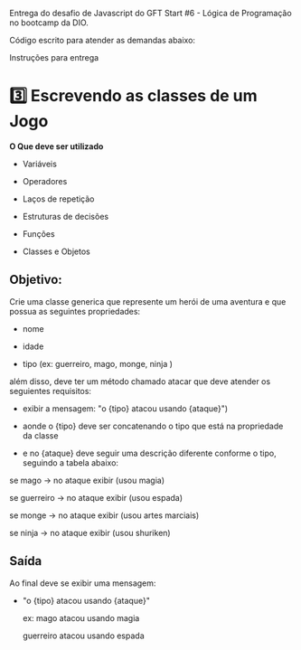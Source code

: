 Entrega do desafio de Javascript do GFT Start #6 - Lógica de Programação no bootcamp da DIO.

Código escrito para atender as demandas abaixo:

Instruções para entrega
# 3️⃣ Escrevendo as classes de um Jogo

**O Que deve ser utilizado**

- Variáveis
  
- Operadores
  
- Laços de repetição
  
- Estruturas de decisões
  
- Funções
  
- Classes e Objetos
  

## Objetivo:

Crie uma classe generica que represente um herói de uma aventura e que possua as seguintes propriedades:

- nome
  
- idade
  
- tipo (ex: guerreiro, mago, monge, ninja )
  

além disso, deve ter um método chamado atacar que deve atender os seguientes requisitos:

- exibir a mensagem: "o {tipo} atacou usando {ataque}")
  
- aonde o {tipo} deve ser concatenando o tipo que está na propriedade da classe
  
- e no {ataque} deve seguir uma descrição diferente conforme o tipo, seguindo a tabela abaixo:
  

se mago -> no ataque exibir (usou magia)

se guerreiro -> no ataque exibir (usou espada)

se monge -> no ataque exibir (usou artes marciais)

se ninja -> no ataque exibir (usou shuriken)


## Saída

Ao final deve se exibir uma mensagem:

- "o {tipo} atacou usando {ataque}"
  
  ex: mago atacou usando magia
  
  guerreiro atacou usando espada
  
